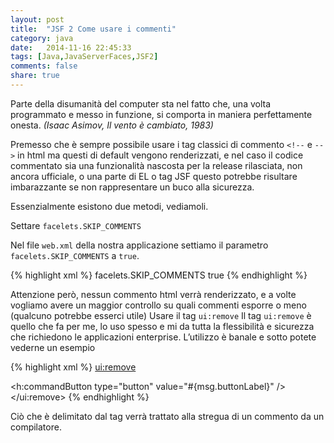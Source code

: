 ```yaml
---
layout: post
title:  "JSF 2 Come usare i commenti"
category: java
date:   2014-11-16 22:45:33
tags: [Java,JavaServerFaces,JSF2]
comments: false
share: true
---
```


Parte della disumanità del computer sta nel fatto che, una volta programmato e messo in funzione, si comporta in maniera perfettamente onesta. *(Isaac Asimov, Il vento è cambiato, 1983)*

Premesso che è sempre possibile usare i tag classici di commento `<!--` e `-- >` in html ma questi di default vengono renderizzati, e nel caso il codice commentato sia una funzionalità nascosta per la release rilasciata, non ancora ufficiale, o una parte di EL o tag JSF questo potrebbe risultare imbarazzante se non rappresentare un buco alla sicurezza.

Essenzialmente esistono due metodi, vediamoli.

Settare `facelets.SKIP_COMMENTS`

Nel file `web.xml` della nostra applicazione settiamo il parametro `facelets.SKIP_COMMENTS` a `true`.

{% highlight xml %}
<context-param>
   <param-name>facelets.SKIP_COMMENTS</param-name>
   <param-value>true</param-value>
</context-param>
{% endhighlight %}

Attenzione però, nessun commento html verrà renderizzato, e a volte vogliamo avere un maggior controllo su quali commenti esporre o meno (qualcuno potrebbe esserci utile)
Usare il tag `ui:remove`
Il tag `ui:remove` è quello che fa per me, lo uso spesso e mi da tutta la flessibilità e sicurezza che richiedono le applicazioni enterprise. L’utilizzo è banale e sotto potete vederne un esempio

{% highlight xml %}
<ui:remove>
  <!-- Anche questo commento non verrà renderizzato -->
  <h:commandButton type="button" value="#{msg.buttonLabel}" />
</ui:remove>
{% endhighlight %}

Ciò che è delimitato dal tag verrà trattato alla stregua di un commento da un compilatore.
